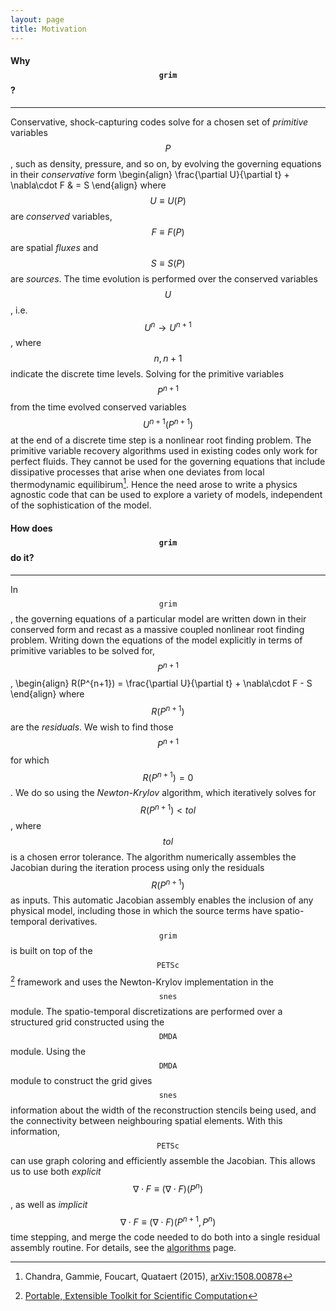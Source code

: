```yaml
---
layout: page
title: Motivation
---
```


#### Why $$\mathtt{grim}$$?
---
Conservative, shock-capturing codes solve for a chosen set of
_primitive_ variables $$P$$ , such as density, pressure, and so on, by evolving
the governing equations in their _conservative_ form
\begin{align}
\frac{\partial U}{\partial t} + \nabla\cdot F & = S
\end{align}
where $$U\equiv U(P)$$ are  _conserved_ variables, $$F\equiv F(P)$$ are spatial
_fluxes_ and $$S \equiv S(P)$$ are _sources_. The time evolution is performed
over the conserved variables $$U$$, i.e. $$U^n\rightarrow U^{n+1}$$, where $$n,
n+1$$ indicate the discrete time levels. Solving for the primitive variables
$$P^{n+1}$$ from the time evolved conserved variables $$U^{n+1}(P^{n+1})$$ at
the end of a discrete time step is a nonlinear root finding problem. The
primitive variable recovery algorithms used in existing codes only work for
perfect fluids. They cannot be used for the governing equations that include
dissipative processes that arise when one deviates from local thermodynamic
equilibirum[^EMHD_model_paper].  Hence the need arose to write a physics
agnostic code that can be used to explore a variety of models, independent of
the sophistication of the model.

[^EMHD_model_paper]: Chandra, Gammie, Foucart, Quataert (2015), [arXiv:1508.00878](http://arxiv.org/abs/1508.00878)

#### How does $$\mathtt{grim}$$ do it?
---
In $$\mathtt{grim}$$, the governing equations of a particular model are written
down in their conserved form and recast as a massive coupled nonlinear root
finding problem. Writing down the equations of the model explicitly in terms of
primitive variables to be solved for, $$P^{n+1}$$,
\begin{align}
R(P^{n+1}) = \frac{\partial U}{\partial t} + \nabla\cdot F - S
\end{align}
where $$R(P^{n+1})$$ are the _residuals_. We wish to find those $$P^{n+1}$$ for
which $$R(P^{n+1}) = 0$$. We do so using the _Newton-Krylov_ algorithm, which
iteratively solves for $$R(P^{n+1})\lt tol$$, where $$tol$$ is a chosen error
tolerance. The algorithm numerically assembles the Jacobian during the iteration
process using only the residuals $$R(P^{n+1})$$ as inputs. This automatic
Jacobian assembly enables the inclusion of any physical model, including those
in which the source terms have spatio-temporal derivatives. 
$$\mathtt{grim}$$ is built on top of the
$$\mathtt{PETSc}$$[^PETSc_webpage] framework and uses the Newton-Krylov implementation in the
$$\mathtt{snes}$$ module. The spatio-temporal discretizations are performed over
a structured grid constructed using the $$\mathtt{DMDA}$$ module. Using the
$$\mathtt{DMDA}$$ module to construct the grid gives $$\mathtt{snes}$$
information about the width of the reconstruction stencils being used, and the
connectivity between neighbouring spatial elements. With this information,
$$\mathtt{PETSc}$$ can use graph coloring and efficiently assemble the Jacobian.
This allows us to use both _explicit_ $$\nabla\cdot F \equiv (\nabla\cdot F)
(P^{n})$$, as well as _implicit_ $$\nabla \cdot F \equiv (\nabla \cdot
F)(P^{n+1}, P^{n})$$ time stepping, and merge the code needed to do both into a
single residual assembly routine. For details, see the
[algorithms](../algorithms) page.

[^PETSc_webpage]: [Portable, Extensible Toolkit for Scientific Computation](http://www.mcs.anl.gov/petsc/)
